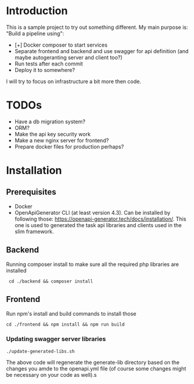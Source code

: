# Introduction

This is a sample project to try out something different. My main purpose is: "Build a pipeline using":
* [+] Docker composer to start services
* Separate frontend and backend and use swagger for api definition (and maybe autogeranting server and client too?)
* Run tests after each commit
* Deploy it to somewhere?

I will try to focus on infrastructure a bit more then code.

# TODOs
* Have a db migration system?
* ORM?
* Make the api key security work
* Make a new nginx server for frontend?
* Prepare docker files for production perhaps?

# Installation

## Prerequisites

* Docker
* OpenApiGenerator CLI (at least version 4.3). Can be installed by following those: https://openapi-generator.tech/docs/installation/. This one is used to generated the task api libraries and clients used in the slim framework.

## Backend

Running composer install to make sure all the required php libraries are installed
```
 cd ./backend && composer install
```

## Frontend

Run npm's install and build commands to install those
```
cd ./frontend && npm install && npm run build
```

### Updating swagger server libraries

```
./update-generated-libs.sh
```

The above code will regenerate the generate-lib directory based on the changes you amde to the openapi.yml file (of course some changes might be necessary on your code as well).s

